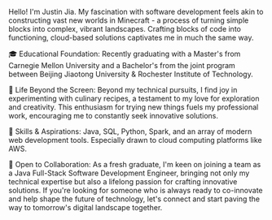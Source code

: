 Hello! I'm Justin Jia. My fascination with software development feels akin to constructing vast new worlds in Minecraft - a process of turning simple blocks into complex, vibrant landscapes. Crafting blocks of code into functioning, cloud-based solutions captivates me in much the same way.

🎓 Educational Foundation:
Recently graduating with a Master's from Carnegie Mellon University and a Bachelor's from the joint program between Beijing Jiaotong University & Rochester Institute of Technology.

🌱 Life Beyond the Screen:
Beyond my technical pursuits, I find joy in experimenting with culinary recipes, a testament to my love for exploration and creativity. This enthusiasm for trying new things fuels my professional work, encouraging me to constantly seek innovative solutions.

💼 Skills & Aspirations:
Java, SQL, Python, Spark, and an array of modern web development tools. Especially drawn to cloud computing platforms like AWS.

🤝 Open to Collaboration:
As a fresh graduate, I'm keen on joining a team as a Java Full-Stack Software Development Engineer, bringing not only my technical expertise but also a lifelong passion for crafting innovative solutions. If you're looking for someone who is always ready to co-innovate and help shape the future of technology, let's connect and start paving the way to tomorrow's digital landscape together.

<!---
qinlinj/qinlinj is a ✨ special ✨ repository because its `README.md` (this file) appears on your GitHub profile.
You can click the Preview link to take a look at your changes.
--->
